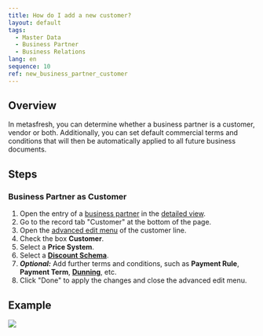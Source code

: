 ```yaml
---
title: How do I add a new customer?
layout: default
tags:
  - Master Data
  - Business Partner
  - Business Relations
lang: en
sequence: 10
ref: new_business_partner_customer
---
```


## Overview
In metasfresh, you can determine whether a business partner is a customer, vendor or both. Additionally, you can set default commercial terms and conditions that will then be automatically applied to all future business documents.

## Steps

### Business Partner as Customer
1. Open the entry of a [business partner](New_Business_Partner) in the [detailed view](ViewModes).
1. Go to the record tab "Customer" at the bottom of the page.
1. Open the [advanced edit menu](Open_AdvancedEditTab) of the customer line.
1. Check the box **Customer**.
1. Select a **Price System**.
1. Select a [**Discount Schema**](Pricing_conditions_in_metasfresh).
1. ***Optional:*** Add further terms and conditions, such as **Payment Rule**, **Payment Term**, [**Dunning**](Setup_Dunning), etc.
1. Click "Done" to apply the changes and close the advanced edit menu.

## Example
![](assets/New_Business_Partner_customer.gif)
